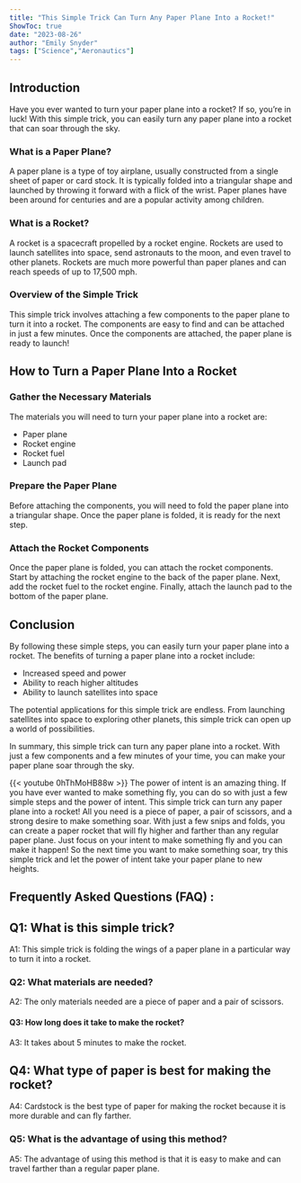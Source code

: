 ```yaml
---
title: "This Simple Trick Can Turn Any Paper Plane Into a Rocket!"
ShowToc: true 
date: "2023-08-26"
author: "Emily Snyder" 
tags: ["Science","Aeronautics"]
---
```

## Introduction

Have you ever wanted to turn your paper plane into a rocket? If so, you’re in luck! With this simple trick, you can easily turn any paper plane into a rocket that can soar through the sky.

### What is a Paper Plane?

A paper plane is a type of toy airplane, usually constructed from a single sheet of paper or card stock. It is typically folded into a triangular shape and launched by throwing it forward with a flick of the wrist. Paper planes have been around for centuries and are a popular activity among children.

### What is a Rocket?

A rocket is a spacecraft propelled by a rocket engine. Rockets are used to launch satellites into space, send astronauts to the moon, and even travel to other planets. Rockets are much more powerful than paper planes and can reach speeds of up to 17,500 mph.

### Overview of the Simple Trick

This simple trick involves attaching a few components to the paper plane to turn it into a rocket. The components are easy to find and can be attached in just a few minutes. Once the components are attached, the paper plane is ready to launch!

## How to Turn a Paper Plane Into a Rocket

### Gather the Necessary Materials

The materials you will need to turn your paper plane into a rocket are:

- Paper plane
- Rocket engine
- Rocket fuel
- Launch pad

### Prepare the Paper Plane

Before attaching the components, you will need to fold the paper plane into a triangular shape. Once the paper plane is folded, it is ready for the next step.

### Attach the Rocket Components

Once the paper plane is folded, you can attach the rocket components. Start by attaching the rocket engine to the back of the paper plane. Next, add the rocket fuel to the rocket engine. Finally, attach the launch pad to the bottom of the paper plane.

## Conclusion

By following these simple steps, you can easily turn your paper plane into a rocket. The benefits of turning a paper plane into a rocket include:

- Increased speed and power
- Ability to reach higher altitudes
- Ability to launch satellites into space

The potential applications for this simple trick are endless. From launching satellites into space to exploring other planets, this simple trick can open up a world of possibilities.

In summary, this simple trick can turn any paper plane into a rocket. With just a few components and a few minutes of your time, you can make your paper plane soar through the sky.

{{< youtube 0hThMoHB88w >}} 
The power of intent is an amazing thing. If you have ever wanted to make something fly, you can do so with just a few simple steps and the power of intent. This simple trick can turn any paper plane into a rocket! All you need is a piece of paper, a pair of scissors, and a strong desire to make something soar. With just a few snips and folds, you can create a paper rocket that will fly higher and farther than any regular paper plane. Just focus on your intent to make something fly and you can make it happen! So the next time you want to make something soar, try this simple trick and let the power of intent take your paper plane to new heights.

## Frequently Asked Questions (FAQ) :
<h2>Q1: What is this simple trick?</h2>

A1: This simple trick is folding the wings of a paper plane in a particular way to turn it into a rocket.

<h3>Q2: What materials are needed?</h3>

A2: The only materials needed are a piece of paper and a pair of scissors.

<h4>Q3: How long does it take to make the rocket?</h4>

A3: It takes about 5 minutes to make the rocket.

<h2>Q4: What type of paper is best for making the rocket?</h2>

A4: Cardstock is the best type of paper for making the rocket because it is more durable and can fly farther.

<h3>Q5: What is the advantage of using this method?</h3>

A5: The advantage of using this method is that it is easy to make and can travel farther than a regular paper plane.





